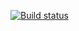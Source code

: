 [![Build status](https://ci.appveyor.com/api/projects/status/te7l5b2v3m679y49/branch/main?svg=true)](https://ci.appveyor.com/project/Chikhareva/postman/branch/main)
